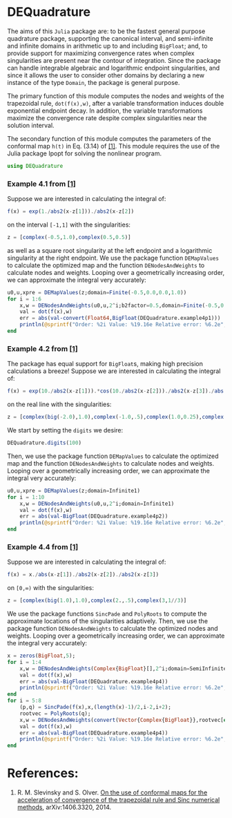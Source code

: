 # DEQuadrature

The aims of this `Julia` package are: to be the fastest general purpose quadrature package, 
supporting the canonical interval, and semi-infinite and infinite domains in arithmetic up to 
and including `BigFloat`; and, to provide support for maximizing convergence rates when complex 
singularities are present near the contour of integration. Since the package can handle integrable 
algebraic and logarithmic endpoint singularities, and since it allows the user to consider other 
domains by declaring a new instance of the type `Domain`, the package is general purpose.

The primary function of this module computes the nodes and weights
of the trapezoidal rule, `dot(f(x),w)`, after a variable transformation induces 
double exponential endpoint decay. In addition, the variable transformations
maximize the convergence rate despite complex singularities near the solution interval.

The secondary function of this module computes the parameters of the
conformal map `h(t)` in Eq. (3.14) of <a href="http://arxiv.org/abs/1406.3320">[1]</a>. 
This module requires the use of the Julia package Ipopt for solving the nonlinear program.

```julia
using DEQuadrature
```

### Example 4.1 from <a href="http://arxiv.org/abs/1406.3320">[1]</a>

Suppose we are interested in calculating the integral of:

```julia
f(x) = exp(1./abs2(x-z[1]))./abs2(x-z[2])
```

on the interval `[-1,1]` with the singularities:

```julia
z = [complex(-0.5,1.0),complex(0.5,0.5)]
```

as well as a square root singularity at the left endpoint and a logarithmic singularity at the right endpoint. We use the package function `DEMapValues` to calculate the optimized map and the function `DENodesAndWeights` to calculate nodes and weights. Looping over a geometrically increasing order, we can approximate the integral very accurately:

```julia
u0,u,xpre = DEMapValues(z;domain=Finite(-0.5,0.0,0.0,1.0))
for i = 1:6
	x,w = DENodesAndWeights(u0,u,2^i;b2factor=0.5,domain=Finite(-0.5,0.0,0.0,1.0))
	val = dot(f(x),w)
	err = abs(val-convert(Float64,BigFloat(DEQuadrature.example4p1)))
	println(@sprintf("Order: %2i Value: %19.16e Relative error: %6.2e",i,val,err))
end
```

### Example 4.2 from <a href="http://arxiv.org/abs/1406.3320">[1]</a>

The package has equal support for `BigFloat`s, making high precision calculations a breeze! Suppose we are interested in calculating the integral of:

```julia
f(x) = exp(10./abs2(x-z[1])).*cos(10./abs2(x-z[2]))./abs2(x-z[3])./abs(x-z[4])
```

on the real line with the singularities:

```julia
z = [complex(big(-2.0),1.0),complex(-1.0,.5),complex(1.0,0.25),complex(2.0,1.0)]
```

We start by setting the `digits` we desire:

```julia
DEQuadrature.digits(100)
```

Then, we use the package function `DEMapValues` to calculate the optimized map and the function `DENodesAndWeights` to calculate nodes and weights. Looping over a geometrically increasing order, we can approximate the integral very accurately:

```julia
u0,u,xpre = DEMapValues(z;domain=Infinite1)
for i = 1:10
	x,w = DENodesAndWeights(u0,u,2^i;domain=Infinite1)
	val = dot(f(x),w)
	err = abs(val-BigFloat(DEQuadrature.example4p2))
	println(@sprintf("Order: %2i Value: %19.16e Relative error: %6.2e",i,val,err))
end
```

### Example 4.4 from <a href="http://arxiv.org/abs/1406.3320">[1]</a>

Suppose we are interested in calculating the integral of:

```julia
f(x) = x./abs(x-z[1])./abs2(x-z[2])./abs2(x-z[3])
```

on `[0,∞)` with the singularities:

```julia
z = [complex(big(1.0),1.0),complex(2.,.5),complex(3,1//3)]
```

We use the package functions `SincPade` and `PolyRoots` to compute the approximate locations of the singularities adaptively. Then, we use the package function `DENodesAndWeights` to calculate the optimized nodes and weights. Looping over a geometrically increasing order, we can approximate the integral very accurately:

```julia
x = zeros(BigFloat,5);
for i = 1:4
	x,w = DENodesAndWeights(Complex{BigFloat}[],2^i;domain=SemiInfinite2)
	val = dot(f(x),w)
	err = abs(val-BigFloat(DEQuadrature.example4p4))
	println(@sprintf("Order: %2i Value: %19.16e Relative error: %6.2e",i,val,err))
end
for i = 5:8
	(p,q) = SincPade(f(x),x,(length(x)-1)/2,i-2,i+2);
	rootvec = PolyRoots(q);
	x,w = DENodesAndWeights(convert(Vector{Complex{BigFloat}},rootvec[end-4:2:end]),2^i;domain=SemiInfinite2,Hint=25)
	val = dot(f(x),w)
	err = abs(val-BigFloat(DEQuadrature.example4p4))
	println(@sprintf("Order: %2i Value: %19.16e Relative error: %6.2e",i,val,err))
end
```


# References:

 
   1.	R. M. Slevinsky and S. Olver. <a href="http://arxiv.org/abs/1406.3320">On the use of conformal maps
		for the acceleration of convergence of the trapezoidal rule
		and Sinc numerical methods</a>, arXiv:1406.3320, 2014.
